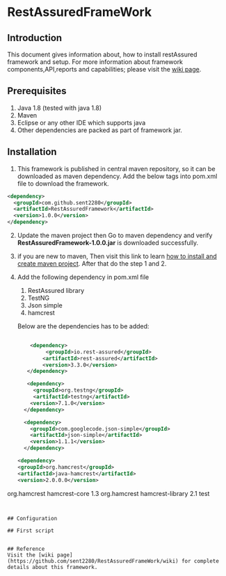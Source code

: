 # RestAssuredFrameWork

## Introduction

This document gives information about, how to install restAssured framework and setup. For more information about framework 
components,API,reports and capabilities; please visit the [wiki page](https://github.com/sent2280/RestAssuredFrameWork/wiki).
    
## Prerequisites
  
1. Java 1.8 (tested with java 1.8)
2. Maven
3. Eclipse or any other IDE which supports java
4. Other dependencies are packed as part of framework jar.

## Installation

1. This framework is published in central maven repository, so it can be downloaded as maven dependency. Add the below tags into
pom.xml file to download the framework.

``` xml
<dependency>
  <groupId>com.github.sent2280</groupId>
  <artifactId>RestAssuredFramework</artifactId>
  <version>1.0.0</version>
</dependency>
```

2. Update the maven project then Go to maven dependency and verify **RestAssuredFramework-1.0.0.jar** is downloaded successfully.

3. if you are new to maven, Then visit this link to learn [how to install and create maven project](https://www.toolsqa.com/java/maven/create-new-maven-project-eclipse/).
After that do the step 1 and 2.

4. Add the following dependency in pom.xml file
    
    1. RestAssured library
    2. TestNG
    3. Json simple
    4. hamcrest
    
    Below are the dependencies has to be added:
    
    ``` xml
       
        <dependency>
             <groupId>io.rest-assured</groupId>
            <artifactId>rest-assured</artifactId>
            <version>3.3.0</version>
       </dependency>

       <dependency>
         <groupId>org.testng</groupId>
         <artifactId>testng</artifactId>
        <version>7.1.0</version>
      </dependency>

      <dependency>
        <groupId>com.googlecode.json-simple</groupId>
        <artifactId>json-simple</artifactId>
        <version>1.1.1</version>
      </dependency>

    <dependency>
    <groupId>org.hamcrest</groupId>
    <artifactId>java-hamcrest</artifactId>
    <version>2.0.0.0</version>
</dependency>
		
<dependency>
    <groupId>org.hamcrest</groupId>
    <artifactId>hamcrest-core</artifactId>
    <version>1.3</version>
</dependency>
		
<dependency>
    <groupId>org.hamcrest</groupId>
    <artifactId>hamcrest-library</artifactId>
    <version>2.1</version>
    <scope>test</scope>
</dependency>

```


## Configuration

## First script


## Reference
Visit the [wiki page](https://github.com/sent2280/RestAssuredFrameWork/wiki) for complete details about this framework.
